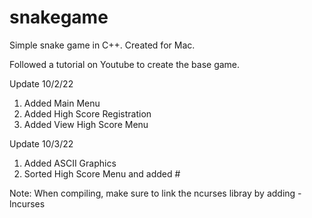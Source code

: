 # snakegame
Simple snake game in C++. Created for Mac. 

Followed a tutorial on Youtube to create the base game.

Update 10/2/22
1. Added Main Menu
2. Added High Score Registration
3. Added View High Score Menu

Update 10/3/22
1. Added ASCII Graphics
2. Sorted High Score Menu and added #


Note: When compiling, make sure to link the ncurses libray by adding -lncurses
